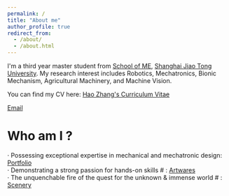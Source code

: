```yaml
---
permalink: /
title: "About me"
author_profile: true
redirect_from: 
  - /about/
  - /about.html
---
```


I'm a third year master student from [School of ME](https://me.sjtu.edu.cn/en/), [Shanghai Jiao Tong University](https://en.sjtu.edu.cn/news). My research interest includes Robotics, Mechatronics, Bionic Mechanism, Agricultural Machinery, and Machine Vision.

You can find my CV here: [Hao Zhang's Curriculum Vitae](../assets/HaoZhang_Resume.pdf)

[Email](mailto:2545080736@sjtu.edu.cn)

Who am I ?
======
· Possessing exceptional expertise in mechanical and mechatronic design: [Portfolio](https://panda-mist.github.io/portfolio/)  
· Demonstrating a strong passion for hands-on skills  # : [Artwares](https://panda-mist.github.io/artwares/)  
· The unquenchable fire of the quest for the unknown & immense world  # : [Scenery](https://apanda-mist.github.io/scenery/)
